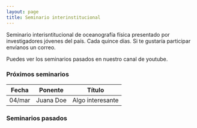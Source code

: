 ```yaml
---
layout: page
title: Seminario interinstitucional
---
```


Seminario interisntitucional de oceanografía física presentado por investigadores jóvenes del país. Cada quince días. Si te gustaría participar envíanos un correo.

Puedes ver los seminarios pasados en nuestro canal de youtube.

### Próximos seminarios

|Fecha|Ponente|Título|
|:--:|:--:|:--:|
|04/mar| Juana Doe| Algo interesante|

### Seminarios pasados

